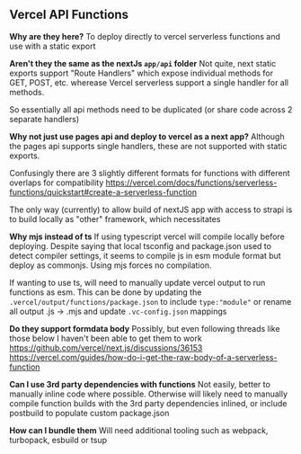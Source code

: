 ## Vercel API Functions

**Why are they here?**
To deploy directly to vercel serverless functions and use with a static export

**Aren't they the same as the nextJs `app/api` folder**
Not quite, next static exports support "Route Handlers" which expose individual methods for GET, POST, etc. wherease Vercel serverless support a single handler for all methods.

So essentially all api methods need to be duplicated (or share code across 2 separate handlers)

**Why not just use pages api and deploy to vercel as a next app?**
Although the pages api supports single handlers, these are not supported with static exports.

Confusingly there are 3 slightly different formats for functions with different overlaps for compatibility
https://vercel.com/docs/functions/serverless-functions/quickstart#create-a-serverless-function

The only way (currently) to allow build of nextJS app with access to strapi is to build locally as "other" framework, which necessitates

**Why mjs instead of ts**
If using typescript vercel will compile locally before deploying.
Despite saying that local tsconfig and package.json used to detect compiler settings, it seems to compile js in esm module format but deploy as commonjs. Using mjs forces no compilation.

If wanting to use ts, will need to manually update vercel output to run functions as esm.
This can be done by updating the `.vercel/output/functions/package.json` to include `type:"module"` or rename all output .js -> .mjs and update `.vc-config.json` mappings

**Do they support formdata body**
Possibly, but even following threads like those below I haven't been able to get them to work
https://github.com/vercel/next.js/discussions/36153
https://vercel.com/guides/how-do-i-get-the-raw-body-of-a-serverless-function

**Can I use 3rd party dependencies with functions**
Not easily, better to manually inline code where possible. Otherwise will likely need to manually compile function builds with the 3rd party dependencies inlined, or include postbuild to populate custom package.json

**How can I bundle them**
Will need additional tooling such as webpack, turbopack, esbuild or tsup
